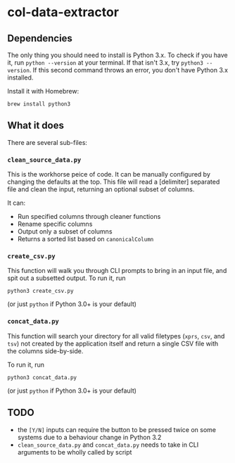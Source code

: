 # col-data-extractor

## Dependencies

The only thing you should need to install is Python 3.x. To check if you have it, run `python --version` at your terminal. If that isn't 3.x, try `python3 --version`. If this second command throws an error, you don't have Python 3.x installed.

Install it with Homebrew:

```
brew install python3
```

## What it does

There are several sub-files:

### `clean_source_data.py`

This is the workhorse peice of code. It can be manually configured by changing the defaults at the top.
This file will read a [delimiter] separated file and clean the input, returning an optional subset of columns.

It can:

- Run specified columns through cleaner functions
- Rename specific columns
- Output only a subset of columns
- Returns a sorted list based on `canonicalColumn`

### `create_csv.py`

This function will walk you through CLI prompts to bring in an input file, and spit out a subsetted output. To run it, run

```
python3 create_csv.py
```

(or just `python` if Python 3.0+ is your default)

### `concat_data.py`

This function will search your directory for all valid filetypes (`xprs`, `csv`, and `tsv`) not created by the application itself and return a single CSV file with the columns side-by-side.

To run it, run

```
python3 concat_data.py
```

(or just `python` if Python 3.0+ is your default)


## TODO

- the `[Y/N]` inputs can require the button to be pressed twice on some systems due to a behaviour change in Python 3.2
- `clean_source_data.py` and `concat_data.py` needs to take in CLI arguments to be wholly called by script
